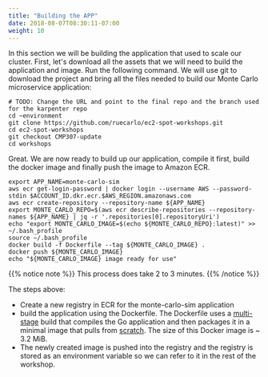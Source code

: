 ```yaml
---
title: "Building the APP"
date: 2018-08-07T08:30:11-07:00
weight: 10
---
```


In this section we will be building the application that used to scale our cluster. First, let's download all the assets that we will need to build the application and image. Run the following command. We will use git to download the project and bring all the files needed to build our Monte Carlo microservice application:

```
# TODO: Change the URL and point to the final repo and the branch used for the karpenter repo
cd ~environment
git clone https://github.com/ruecarlo/ec2-spot-workshops.git
cd ec2-spot-workshops
git checkout CMP307-update
cd workshops
```

Great. We are now ready to build up our application, compile it first, build the docker image and finally push the image to Amazon ECR.


```
export APP_NAME=monte-carlo-sim
aws ecr get-login-password | docker login --username AWS --password-stdin $ACCOUNT_ID.dkr.ecr.$AWS_REGION.amazonaws.com
aws ecr create-repository --repository-name ${APP_NAME}
export MONTE_CARLO_REPO=$(aws ecr describe-repositories --repository-names ${APP_NAME} | jq -r '.repositories[0].repositoryUri')
echo "export MONTE_CARLO_IMAGE=$(echo ${MONTE_CARLO_REPO}:latest)" >> ~/.bash_profile
source ~/.bash_profile
docker build -f Dockerfile --tag ${MONTE_CARLO_IMAGE} .
docker push ${MONTE_CARLO_IMAGE}
echo "${MONTE_CARLO_IMAGE} image ready for use"
```

{{% notice note %}}
This process does take 2 to 3 minutes.
{{% /notice %}}

The steps above:
- Create a new registry in ECR for the monte-carlo-sim application
- build the application using the Dockerfile. The Dockerfile uses a [multi-stage](https://docs.docker.com/develop/develop-images/multistage-build/) build that
compiles the Go application and then packages it in a minimal image that pulls from [scratch](https://hub.docker.com/_/scratch/). The size of this Docker image is ~ 3.2 MiB.
- The newly created image is pushed into the registry and the registry is stored as an environment variable so we can refer to it in the rest of the workshop.


